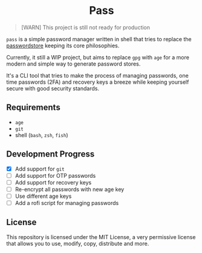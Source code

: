 <h1 align="center">Pass</h1>

> [WARN]
> This project is still not ready for production

`pass` is a simple password manager written in shell that tries to replace the [passwordstore](https://www.passwordstore.org/) keeping its core philosophies.

Currently, it still a WIP project, but aims to replace `gpg` with `age` for a more modern and simple way to generate password stores.

It's a CLI tool that tries to make the process of managing passwords, one time passwords (2FA) and recovery keys a breeze while keeping yourself secure with good security standards.

## Requirements

- `age`
- `git`
- shell (`bash`, `zsh`, `fish`)

## Development Progress

- [x] Add support for `git`
- [ ] Add support for OTP passwords
- [ ] Add support for recovery keys
- [ ] Re-encrypt all passwords with new age key
- [ ] Use different age keys
- [ ] Add a rofi script for managing passwords

## License

This repository is licensed under the MIT License, a very permissive license that allows you to use, modify, copy, distribute and more.
